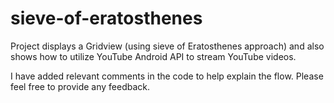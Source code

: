 # sieve-of-eratosthenes
Project displays a Gridview (using sieve of Eratosthenes approach) and also shows how to utilize YouTube Android API to stream YouTube videos.


I have added relevant comments in the code to help explain the flow. Please feel free to provide any feedback.
